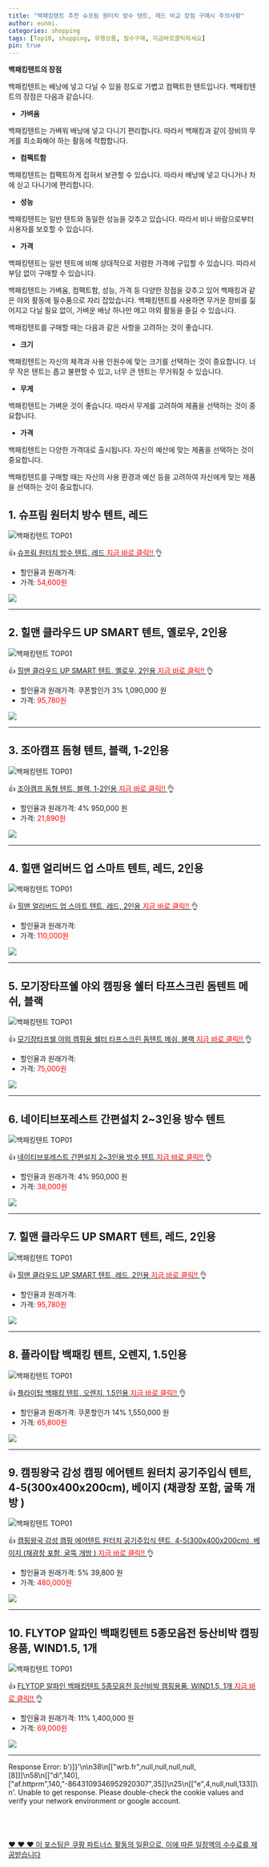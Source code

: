 ```yaml
---
title: "백패킹텐트 추천 슈프림 원터치 방수 텐트, 레드 비교 장점 구매시 주의사항"
author: eunmi.
categories: shopping
tags: [Top10, shopping, 유행상품, 필수구매, 지금바로클릭하세요]
pin: true
---
```

**백패킹텐트의 장점**

백패킹텐트는 배낭에 넣고 다닐 수 있을 정도로 가볍고 컴팩트한 텐트입니다. 백패킹텐트의 장점은 다음과 같습니다.

* **가벼움**

백패킹텐트는 가벼워 배낭에 넣고 다니기 편리합니다. 따라서 백패킹과 같이 장비의 무게를 최소화해야 하는 활동에 적합합니다.

* **컴팩트함**

백패킹텐트는 컴팩트하게 접혀서 보관할 수 있습니다. 따라서 배낭에 넣고 다니거나 차에 싣고 다니기에 편리합니다.

* **성능**

백패킹텐트는 일반 텐트와 동일한 성능을 갖추고 있습니다. 따라서 비나 바람으로부터 사용자를 보호할 수 있습니다.

* **가격**

백패킹텐트는 일반 텐트에 비해 상대적으로 저렴한 가격에 구입할 수 있습니다. 따라서 부담 없이 구매할 수 있습니다.

백패킹텐트는 가벼움, 컴팩트함, 성능, 가격 등 다양한 장점을 갖추고 있어 백패킹과 같은 야외 활동에 필수품으로 자리 잡았습니다. 백패킹텐트를 사용하면 무거운 장비를 짊어지고 다닐 필요 없이, 가벼운 배낭 하나만 메고 야외 활동을 즐길 수 있습니다.

백패킹텐트를 구매할 때는 다음과 같은 사항을 고려하는 것이 좋습니다.

* **크기**

백패킹텐트는 자신의 체격과 사용 인원수에 맞는 크기를 선택하는 것이 중요합니다. 너무 작은 텐트는 좁고 불편할 수 있고, 너무 큰 텐트는 무거워질 수 있습니다.

* **무게**

백패킹텐트는 가벼운 것이 좋습니다. 따라서 무게를 고려하여 제품을 선택하는 것이 중요합니다.

* **가격**

백패킹텐트는 다양한 가격대로 출시됩니다. 자신의 예산에 맞는 제품을 선택하는 것이 중요합니다.

백패킹텐트를 구매할 때는 자신의 사용 환경과 예산 등을 고려하여 자신에게 맞는 제품을 선택하는 것이 중요합니다.

   

## 1. 슈프림 원터치 방수 텐트, 레드

![백패킹텐트 TOP01](https://thumbnail7.coupangcdn.com/thumbnails/remote/230x230ex/image/vendor_inventory/2fd1/10453191e858979a2a1facf4b2a2e0b1c38a621c276b5017e3ff7acbc45d.jpg)


👍 [슈프림 원터치 방수 텐트, 레드 <font color=red> 지금 바로 클릭!! </font> ](https://link.coupang.com/re/AFFSDP?lptag=AF3617701&subid=GithubCoopas&pageKey=5796804366&traceid=V0-153&itemId=9929334830&vendorItemId=81905664682) 👌 


- 할인율과 원래가격: 
- 가격: <span style='color:red'>54,600원</span>

[![](/discount_price.png)](https://link.coupang.com/re/AFFSDP?lptag=AF3617701&subid=GithubCoopas&pageKey=5796804366&traceid=V0-153&itemId=9929334830&vendorItemId=81905664682)

---


   

## 2. 힐맨 클라우드 UP SMART 텐트, 옐로우, 2인용

![백패킹텐트 TOP01](https://thumbnail6.coupangcdn.com/thumbnails/remote/230x230ex/image/retail/images/2878237070484170-6b81db77-43f9-4927-a03b-8e7b4e35e405.jpg)


👍 [힐맨 클라우드 UP SMART 텐트, 옐로우, 2인용 <font color=red> 지금 바로 클릭!! </font> ](https://link.coupang.com/re/AFFSDP?lptag=AF3617701&subid=GithubCoopas&pageKey=5393646362&traceid=V0-153&itemId=8050306495&vendorItemId=75338842690) 👌 


- 할인율과 원래가격: 쿠폰할인가 3%  1,090,000   원
- 가격: <span style='color:red'>95,780원</span>

[![](/discount_price.png)](https://link.coupang.com/re/AFFSDP?lptag=AF3617701&subid=GithubCoopas&pageKey=5393646362&traceid=V0-153&itemId=8050306495&vendorItemId=75338842690)

---


   

## 3. 조아캠프 돔형 텐트, 블랙, 1-2인용

![백패킹텐트 TOP01](https://thumbnail6.coupangcdn.com/thumbnails/remote/230x230ex/image/retail/images/3742947557834438-23603c2f-558b-40e3-84c2-3e56ee8bad59.jpg)


👍 [조아캠프 돔형 텐트, 블랙, 1-2인용 <font color=red> 지금 바로 클릭!! </font> ](https://link.coupang.com/re/AFFSDP?lptag=AF3617701&subid=GithubCoopas&pageKey=70423987&traceid=V0-153&itemId=384083651&vendorItemId=3932689821) 👌 


- 할인율과 원래가격: 4%  950,000   원
- 가격: <span style='color:red'>21,890원</span>

[![](/discount_price.png)](https://link.coupang.com/re/AFFSDP?lptag=AF3617701&subid=GithubCoopas&pageKey=70423987&traceid=V0-153&itemId=384083651&vendorItemId=3932689821)

---


   

## 4. 힐맨 얼리버드 업 스마트 텐트, 레드, 2인용

![백패킹텐트 TOP01](https://thumbnail10.coupangcdn.com/thumbnails/remote/230x230ex/image/retail/images/1574599660920479-cd41198a-fcb7-42a8-91f1-c925c13b682c.jpg)


👍 [힐맨 얼리버드 업 스마트 텐트, 레드, 2인용 <font color=red> 지금 바로 클릭!! </font> ](https://link.coupang.com/re/AFFSDP?lptag=AF3617701&subid=GithubCoopas&pageKey=1956849661&traceid=V0-153&itemId=3325144474&vendorItemId=71311997773) 👌 


- 할인율과 원래가격: 
- 가격: <span style='color:red'>110,000원</span>

[![](/discount_price.png)](https://link.coupang.com/re/AFFSDP?lptag=AF3617701&subid=GithubCoopas&pageKey=1956849661&traceid=V0-153&itemId=3325144474&vendorItemId=71311997773)

---


   

## 5. 모기장타프쉘 야외 캠핑용 쉘터 타프스크린 돔텐트 메쉬, 블랙

![백패킹텐트 TOP01](https://thumbnail10.coupangcdn.com/thumbnails/remote/230x230ex/image/vendor_inventory/2fd4/b13ef3ee632c4837eabff09703d29d2d08ed22abc5972e8f61a577ca9538.png)


👍 [모기장타프쉘 야외 캠핑용 쉘터 타프스크린 돔텐트 메쉬, 블랙 <font color=red> 지금 바로 클릭!! </font> ](https://link.coupang.com/re/AFFSDP?lptag=AF3617701&subid=GithubCoopas&pageKey=7649333580&traceid=V0-153&itemId=20348643602&vendorItemId=87433194686) 👌 


- 할인율과 원래가격: 
- 가격: <span style='color:red'>75,000원</span>

[![](/discount_price.png)](https://link.coupang.com/re/AFFSDP?lptag=AF3617701&subid=GithubCoopas&pageKey=7649333580&traceid=V0-153&itemId=20348643602&vendorItemId=87433194686)

---


   

## 6. 네이티브포레스트 간편설치 2~3인용 방수 텐트

![백패킹텐트 TOP01](https://thumbnail7.coupangcdn.com/thumbnails/remote/230x230ex/image/vendor_inventory/97ec/bcba9944fee636c42952780b1d655a968e26171f96c44f99ca79546979fc.jpg)


👍 [네이티브포레스트 간편설치 2~3인용 방수 텐트 <font color=red> 지금 바로 클릭!! </font> ](https://link.coupang.com/re/AFFSDP?lptag=AF3617701&subid=GithubCoopas&pageKey=7581431206&traceid=V0-153&itemId=20014065456&vendorItemId=87110893715) 👌 


- 할인율과 원래가격: 4%  950,000   원
- 가격: <span style='color:red'>38,000원</span>

[![](/discount_price.png)](https://link.coupang.com/re/AFFSDP?lptag=AF3617701&subid=GithubCoopas&pageKey=7581431206&traceid=V0-153&itemId=20014065456&vendorItemId=87110893715)

---


   

## 7. 힐맨 클라우드 UP SMART 텐트, 레드, 2인용

![백패킹텐트 TOP01](https://thumbnail10.coupangcdn.com/thumbnails/remote/230x230ex/image/retail/images/2020/02/26/17/2/fff55c76-35af-46cf-9a74-4454624714d9.jpg)


👍 [힐맨 클라우드 UP SMART 텐트, 레드, 2인용 <font color=red> 지금 바로 클릭!! </font> ](https://link.coupang.com/re/AFFSDP?lptag=AF3617701&subid=GithubCoopas&pageKey=5393646362&traceid=V0-153&itemId=8050306491&vendorItemId=75338842686) 👌 


- 할인율과 원래가격: 
- 가격: <span style='color:red'>95,780원</span>

[![](/discount_price.png)](https://link.coupang.com/re/AFFSDP?lptag=AF3617701&subid=GithubCoopas&pageKey=5393646362&traceid=V0-153&itemId=8050306491&vendorItemId=75338842686)

---


   

## 8. 플라이탑 백패킹 텐트, 오렌지, 1.5인용

![백패킹텐트 TOP01](https://thumbnail7.coupangcdn.com/thumbnails/remote/230x230ex/image/rs_quotation_api/g70ohbik/9d02568bba6f4665b29f2d72c6188c69.jpg)


👍 [플라이탑 백패킹 텐트, 오렌지, 1.5인용 <font color=red> 지금 바로 클릭!! </font> ](https://link.coupang.com/re/AFFSDP?lptag=AF3617701&subid=GithubCoopas&pageKey=5380950065&traceid=V0-153&itemId=7991879516&vendorItemId=75280734055) 👌 


- 할인율과 원래가격: 쿠폰할인가 14%  1,550,000   원
- 가격: <span style='color:red'>65,800원</span>

[![](/discount_price.png)](https://link.coupang.com/re/AFFSDP?lptag=AF3617701&subid=GithubCoopas&pageKey=5380950065&traceid=V0-153&itemId=7991879516&vendorItemId=75280734055)

---


   

## 9. 캠핑왕국 감성 캠핑 에어텐트 원터치 공기주입식 텐트, 4-5(300x400x200cm), 베이지 (채광창 포함, 굴뚝 개방 )

![백패킹텐트 TOP01](https://thumbnail8.coupangcdn.com/thumbnails/remote/230x230ex/image/vendor_inventory/ad13/e5a69aa6cd11c5d350794629a116f4bacd98e9030f4cf3021ca4ac24aa44.png)


👍 [캠핑왕국 감성 캠핑 에어텐트 원터치 공기주입식 텐트, 4-5(300x400x200cm), 베이지 (채광창 포함, 굴뚝 개방 ) <font color=red> 지금 바로 클릭!! </font> ](https://link.coupang.com/re/AFFSDP?lptag=AF3617701&subid=GithubCoopas&pageKey=7279739946&traceid=V0-153&itemId=18583393586&vendorItemId=85719941557) 👌 


- 할인율과 원래가격: 5%  39,800   원
- 가격: <span style='color:red'>480,000원</span>

[![](/discount_price.png)](https://link.coupang.com/re/AFFSDP?lptag=AF3617701&subid=GithubCoopas&pageKey=7279739946&traceid=V0-153&itemId=18583393586&vendorItemId=85719941557)

---


   

## 10. FLYTOP 알파인 백패킹텐트 5종모음전 등산비박 캠핑용품, WIND1.5, 1개

![백패킹텐트 TOP01](https://thumbnail10.coupangcdn.com/thumbnails/remote/230x230ex/image/vendor_inventory/images/2016/12/02/18/8/2310a017-e6c1-4987-9b50-915a0c98e4ae.jpg)


👍 [FLYTOP 알파인 백패킹텐트 5종모음전 등산비박 캠핑용품, WIND1.5, 1개 <font color=red> 지금 바로 클릭!! </font> ](https://link.coupang.com/re/AFFSDP?lptag=AF3617701&subid=GithubCoopas&pageKey=6714060931&traceid=V0-153&itemId=15596648287&vendorItemId=3071156789) 👌 


- 할인율과 원래가격: 11%  1,400,000   원
- 가격: <span style='color:red'>69,000원</span>

[![](/discount_price.png)](https://link.coupang.com/re/AFFSDP?lptag=AF3617701&subid=GithubCoopas&pageKey=6714060931&traceid=V0-153&itemId=15596648287&vendorItemId=3071156789)

---
Response Error: b')]}\'\n\n38\n[["wrb.fr",null,null,null,null,[8]]]\n58\n[["di",140],["af.httprm",140,"-8643109346952920307",35]]\n25\n[["e",4,null,null,133]]\n'. 
Unable to get response.
Please double-check the cookie values and verify your network environment or google account.<br><br><br><br><br> [ ❤ ❤ ❤ 이 포스팅은 쿠팡 파트너스 활동의 일환으로, 이에 따른 일정액의 수수료를 제공받습니다](https://link.coupang.com/a/bcEFyh)